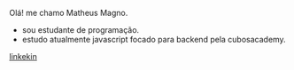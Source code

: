 Olá! me chamo Matheus Magno.

 - sou estudante de programação.
 - estudo atualmente javascript focado para backend pela cubosacademy.

[linkekin](https://www.linkedin.com/in/matheusmagno7/)
